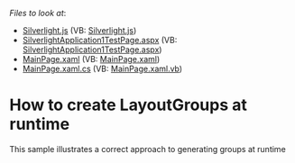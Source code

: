 <!-- default file list -->
*Files to look at*:

* [Silverlight.js](./CS/SilverlightApplication1.Web/Silverlight.js) (VB: [Silverlight.js](./VB/SilverlightApplication1.Web/Silverlight.js))
* [SilverlightApplication1TestPage.aspx](./CS/SilverlightApplication1.Web/SilverlightApplication1TestPage.aspx) (VB: [SilverlightApplication1TestPage.aspx](./VB/SilverlightApplication1.Web/SilverlightApplication1TestPage.aspx))
* [MainPage.xaml](./CS/SilverlightApplication1/MainPage.xaml) (VB: [MainPage.xaml](./VB/SilverlightApplication1/MainPage.xaml))
* [MainPage.xaml.cs](./CS/SilverlightApplication1/MainPage.xaml.cs) (VB: [MainPage.xaml.vb](./VB/SilverlightApplication1/MainPage.xaml.vb))
<!-- default file list end -->
# How to create LayoutGroups at runtime


<p>This sample illustrates a correct approach to generating groups at runtime</p>

<br/>


